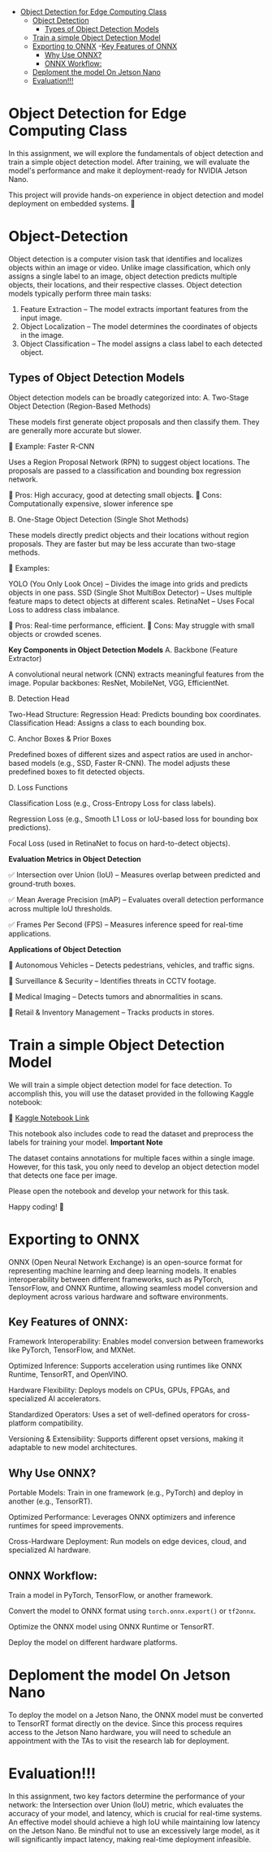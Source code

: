 - [Object Detection for Edge Computing Class](#Object-Detection-for-Edge-Computing-Class)
  - [Object Detection](#Object-Detection)
    - [Types of Object Detection Models](#Types-of-Object-Detection-Models)
  - [Train a simple Object Detection Model](#Train-a-simple-Object-Detection-Model)
  - [Exporting to ONNX](#Exporting-to-ONNX)
    -[Key Features of ONNX](#Key-Features-of-ONNX)
    - [Why Use ONNX?](#Why-Use-ONNX?)
    - [ONNX Workflow:](#ONNX-Workflow)
  - [Deploment the model On Jetson Nano](#Deploment-the-model-On-Jetson-Nano)
  - [Evaluation!!!](#Evaluation!!!)

# Object Detection for Edge Computing Class
In this assignment, we will explore the fundamentals of object detection and train a simple object detection model. After training, we will evaluate the model's performance and make it deployment-ready for NVIDIA Jetson Nano.

This project will provide hands-on experience in object detection and model deployment on embedded systems. 🚀


# Object-Detection
Object detection is a computer vision task that identifies and localizes objects within an image or video. Unlike image classification, which only assigns a single label to an image, object detection predicts multiple objects, their locations, and their respective classes.
Object detection models typically perform three main tasks:

  1. Feature Extraction – The model extracts important features from the input image.
  2. Object Localization – The model determines the coordinates of objects in the image.
  3. Object Classification – The model assigns a class label to each detected object.
    
## Types of Object Detection Models

Object detection models can be broadly categorized into:
A. Two-Stage Object Detection (Region-Based Methods)

  These models first generate object proposals and then classify them.
  They are generally more accurate but slower.

🔹 Example: Faster R-CNN

  Uses a Region Proposal Network (RPN) to suggest object locations.
  The proposals are passed to a classification and bounding box regression network.

🔹 Pros: High accuracy, good at detecting small objects.
🔹 Cons: Computationally expensive, slower inference spe

B. One-Stage Object Detection (Single Shot Methods)

  These models directly predict objects and their locations without region proposals.
  They are faster but may be less accurate than two-stage methods.

🔹 Examples:

  YOLO (You Only Look Once) – Divides the image into grids and predicts objects in one pass.
  SSD (Single Shot MultiBox Detector) – Uses multiple feature maps to detect objects at different scales.
  RetinaNet – Uses Focal Loss to address class imbalance.

🔹 Pros: Real-time performance, efficient.
🔹 Cons: May struggle with small objects or crowded scenes.


__Key Components in Object Detection Models__
A. Backbone (Feature Extractor)

  A convolutional neural network (CNN) extracts meaningful features from the image.
  Popular backbones: ResNet, MobileNet, VGG, EfficientNet.

B. Detection Head

  Two-Head Structure:
      Regression Head: Predicts bounding box coordinates.
      Classification Head: Assigns a class to each bounding box.

C. Anchor Boxes & Prior Boxes

  Predefined boxes of different sizes and aspect ratios are used in anchor-based models (e.g., SSD, Faster R-CNN).
  The model adjusts these predefined boxes to fit detected objects.

D. Loss Functions

  Classification Loss (e.g., Cross-Entropy Loss for class labels).
  
  Regression Loss (e.g., Smooth L1 Loss or IoU-based loss for bounding box predictions).
  
  Focal Loss (used in RetinaNet to focus on hard-to-detect objects).

__Evaluation Metrics in Object Detection__


✅ Intersection over Union (IoU) – Measures overlap between predicted and ground-truth boxes.

✅ Mean Average Precision (mAP) – Evaluates overall detection performance across multiple IoU thresholds.

✅ Frames Per Second (FPS) – Measures inference speed for real-time applications.

__Applications of Object Detection__

🔹 Autonomous Vehicles – Detects pedestrians, vehicles, and traffic signs.

🔹 Surveillance & Security – Identifies threats in CCTV footage.

🔹 Medical Imaging – Detects tumors and abnormalities in scans.

🔹 Retail & Inventory Management – Tracks products in stores.


# Train a simple Object Detection Model
We will train a simple object detection model for face detection. To accomplish this, you will use the dataset provided in the following Kaggle notebook:

🔗 [Kaggle Notebook Link](https://www.kaggle.com/code/mohammadreza1993/object-detection-for-edge-computing-class/edit)

This notebook also includes code to read the dataset and preprocess the labels for training your model.
__Important Note__

The dataset contains annotations for multiple faces within a single image. However, for this task, you only need to develop an object detection model that detects one face per image.

Please open the notebook and develop your network for this task. 

Happy coding! 🚀

# Exporting to ONNX

ONNX (Open Neural Network Exchange) is an open-source format for representing machine learning and deep learning models. It enables interoperability between different frameworks, such as PyTorch, TensorFlow, and ONNX Runtime, allowing seamless model conversion and deployment across various hardware and software environments.


## Key Features of ONNX:
Framework Interoperability: Enables model conversion between frameworks like PyTorch, TensorFlow, and MXNet.

Optimized Inference: Supports acceleration using runtimes like ONNX Runtime, TensorRT, and OpenVINO.

Hardware Flexibility: Deploys models on CPUs, GPUs, FPGAs, and specialized AI accelerators.

Standardized Operators: Uses a set of well-defined operators for cross-platform compatibility.

Versioning & Extensibility: Supports different opset versions, making it adaptable to new model architectures.

## Why Use ONNX?

Portable Models: Train in one framework (e.g., PyTorch) and deploy in another (e.g., TensorRT).

Optimized Performance: Leverages ONNX optimizers and inference runtimes for speed improvements.

Cross-Hardware Deployment: Run models on edge devices, cloud, and specialized AI hardware.

## ONNX Workflow:

Train a model in PyTorch, TensorFlow, or another framework.

Convert the model to ONNX format using `torch.onnx.export()` or `tf2onnx`.

Optimize the ONNX model using ONNX Runtime or TensorRT.

Deploy the model on different hardware platforms.

# Deploment the model On Jetson Nano

To deploy the model on a Jetson Nano, the ONNX model must be converted to TensorRT format directly on the device. Since this process requires access to the Jetson Nano hardware, you will need to schedule an appointment with the TAs to visit the research lab for deployment.


# Evaluation!!!

In this assignment, two key factors determine the performance of your network: the Intersection over Union (IoU) metric, which evaluates the accuracy of your model, and latency, which is crucial for real-time systems. An effective model should achieve a high IoU while maintaining low latency on the Jetson Nano. Be mindful not to use an excessively large model, as it will significantly impact latency, making real-time deployment infeasible.








